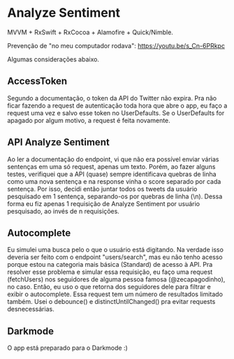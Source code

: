 # Analyze Sentiment
MVVM + RxSwift + RxCocoa + Alamofire + Quick/Nimble.

Prevenção de "no meu computador rodava": https://youtu.be/s_Cn-6PRkpc

Algumas considerações abaixo.


## AccessToken
Segundo a documentação, o token da API do Twitter não expira. Pra não ficar fazendo a request de autenticação toda hora que abre o app, eu faço a request uma vez e salvo esse token no UserDefaults. Se o UserDefaults for apagado por algum motivo, a request é feita novamente.

## API Analyze Sentiment
Ao ler a documentação do endpoint, vi que não era possível enviar várias sentenças em uma só request, apenas um texto. Porém, ao fazer alguns testes, verifiquei que a API (quase) sempre identificava quebras de linha como uma nova sentença e na response vinha o score separado por cada sentença. Por isso, decidi então juntar todos os tweets da usuário pesquisado em 1 sentença, separando-os por quebras de linha (\n). Dessa forma eu fiz apenas 1 requisição de Analyze Sentiment por usuário pesquisado, ao invés de n requisições.

## Autocomplete
Eu simulei uma busca pelo o que o usuário está digitando. Na verdade isso deveria ser feito com o endpoint "users/search", mas eu não tenho acesso porque estou na categoria mais básica (Standard) de acesso à API.
Pra resolver esse problema e simular essa requisição, eu faço uma request (fetchUsers) nos seguidores de alguma pessoa famosa (@zecapagodinho), no caso. Então, eu uso o que retorna dos seguidores dele para filtrar e exibir o autocomplete. Essa request tem um número de resultados limitado também.
Usei o debounce() e distinctUntilChanged() pra evitar requests desnecessárias.

## Darkmode
O app está preparado para o Darkmode :)
